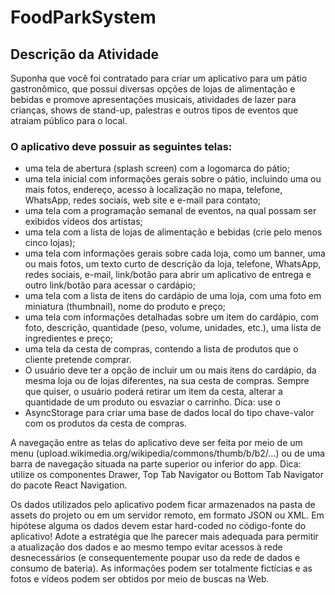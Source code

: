 # FoodParkSystem
## Descrição da Atividade

Suponha que você foi contratado para criar um aplicativo para um pátio gastronômico, que possui diversas opções de lojas de alimentação e bebidas e promove apresentações musicais, atividades de lazer para crianças, shows de stand-up, palestras e outros tipos de eventos que atraiam público para o local. 

### O aplicativo deve possuir as seguintes telas:

 - uma tela de abertura (splash screen) com a logomarca do pátio;
 - uma tela inicial com informações gerais sobre o pátio, incluindo uma ou mais fotos, endereço, acesso à localização no mapa, telefone, WhatsApp, redes sociais, web site e e-mail para contato;
 - uma tela com a programação semanal de eventos, na qual possam ser exibidos vídeos dos artistas;
 - uma tela com a lista de lojas de alimentação e bebidas (crie pelo menos cinco lojas);
 - uma tela com informações gerais sobre cada loja, como um banner, uma ou mais fotos, um texto curto de descrição da loja, telefone, WhatsApp, redes sociais, e-mail, link/botão para abrir um aplicativo de entrega e outro link/botão para acessar o cardápio;
 - uma tela com a lista de itens do cardápio de uma loja, com uma foto em miniatura (thumbnail), nome do produto e preço;
 - uma tela com informações detalhadas sobre um item do cardápio, com foto, descrição, quantidade (peso, volume, unidades, etc.), uma lista de ingredientes e preço;
 - uma tela da cesta de compras, contendo a lista de produtos que o cliente pretende comprar.
 - O usuário deve ter a opção de incluir um ou mais itens do cardápio, da mesma loja ou de lojas diferentes, na sua cesta de compras. Sempre que quiser, o usuário poderá retirar um item da cesta, alterar a quantidade de um produto ou esvaziar o carrinho. Dica: use o 
 - AsyncStorage para criar uma base de dados local do tipo chave-valor com os produtos da cesta de compras.

A navegação entre as telas do aplicativo deve ser feita por meio de um menu (upload.wikimedia.org/wikipedia/commons/thumb/b/b2/...) ou de uma barra de navegação situada na parte superior ou inferior do app. Dica: utilize os componentes Drawer, Top Tab Navigator ou Bottom Tab Navigator do pacote React Navigation.

Os dados utilizados pelo aplicativo podem ficar armazenados na pasta de assets do projeto ou em um servidor remoto, em formato JSON ou XML. Em hipótese alguma os dados devem estar hard-coded no código-fonte do aplicativo! Adote a estratégia que lhe parecer mais adequada para permitir a atualização dos dados e ao mesmo tempo evitar acessos à rede desnecessários (e consequentemente poupar uso da rede de dados e consumo de bateria). As informações podem ser totalmente fictícias e as fotos e vídeos podem ser obtidos por meio de buscas na Web.
